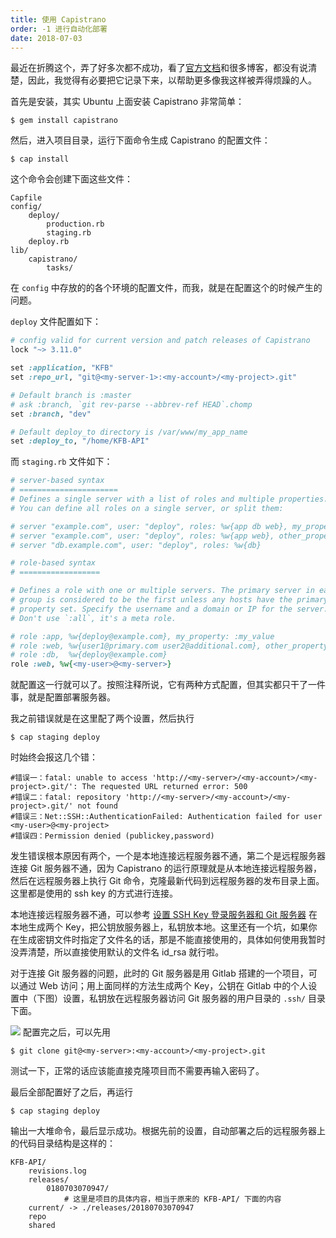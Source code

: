 ```yaml
---
title: 使用 Capistrano
order: -1 进行自动化部署
date: 2018-07-03
---
```


最近在折腾这个，弄了好多次都不成功，看了[官方文档](https://capistranorb.com/)和很多博客，都没有说清楚，因此，我觉得有必要把它记录下来，以帮助更多像我这样被弄得烦躁的人。

首先是安装，其实 Ubuntu 上面安装 Capistrano 非常简单：
``` shell
$ gem install capistrano
```

然后，进入项目目录，运行下面命令生成 Capistrano 的配置文件：
``` shell
$ cap install
```
这个命令会创建下面这些文件：
``` shell
Capfile
config/
    deploy/
        production.rb
        staging.rb
    deploy.rb
lib/
    capistrano/
        tasks/
```
在 `config` 中存放的的各个环境的配置文件，而我，就是在配置这个的时候产生的问题。

`deploy` 文件配置如下：
``` ruby
# config valid for current version and patch releases of Capistrano
lock "~> 3.11.0"

set :application, "KFB"
set :repo_url, "git@<my-server-1>:<my-account>/<my-project>.git"

# Default branch is :master
# ask :branch, `git rev-parse --abbrev-ref HEAD`.chomp
set :branch, "dev"

# Default deploy_to directory is /var/www/my_app_name
set :deploy_to, "/home/KFB-API"
```
而 `staging.rb` 文件如下：
``` ruby
# server-based syntax
# ======================
# Defines a single server with a list of roles and multiple properties.
# You can define all roles on a single server, or split them:

# server "example.com", user: "deploy", roles: %w{app db web}, my_property: :my_value
# server "example.com", user: "deploy", roles: %w{app web}, other_property: :other_value
# server "db.example.com", user: "deploy", roles: %w{db}

# role-based syntax
# ==================

# Defines a role with one or multiple servers. The primary server in each
# group is considered to be the first unless any hosts have the primary
# property set. Specify the username and a domain or IP for the server.
# Don't use `:all`, it's a meta role.

# role :app, %w{deploy@example.com}, my_property: :my_value
# role :web, %w{user1@primary.com user2@additional.com}, other_property: :other_value
# role :db,  %w{deploy@example.com}
role :web, %w{<my-user>@<my-server>}
```
就配置这一行就可以了。按照注释所说，它有两种方式配置，但其实都只干了一件事，就是配置部署服务器。

我之前错误就是在这里配了两个设置，然后执行
``` shell
$ cap staging deploy
```
时始终会报这几个错：

``` shell
#错误一：fatal: unable to access 'http://<my-server>/<my-account>/<my-project>.git/': The requested URL returned error: 500
#错误二：fatal: repository 'http://<my-server>/<my-account>/<my-project>.git/' not found
#错误三：Net::SSH::AuthenticationFailed: Authentication failed for user <my-user>@<my-project>
#错误四：Permission denied (publickey,password)
```

发生错误根本原因有两个，一个是本地连接远程服务器不通，第二个是远程服务器连接 Git 服务器不通，因为 Capistrano 的运行原理就是从本地连接远程服务器，然后在远程服务器上执行 Git 命令，克隆最新代码到远程服务器的发布目录上面。这里都是使用的 ssh key 的方式进行连接。

本地连接远程服务器不通，可以参考 [设置 SSH Key 登录服务器和 Git 服务器](http://feiffy.cc/ssh-key-login-server-and-git) 在本地生成两个 Key，把公钥放服务器上，私钥放本地。这里还有一个坑，如果你在生成密钥文件时指定了文件名的话，那是不能直接使用的，具体如何使用我暂时没弄清楚，所以直接使用默认的文件名 id_rsa 就行啦。

对于连接 Git 服务器的问题，此时的 Git 服务器是用 Gitlab 搭建的一个项目，可以通过 Web 访问；用上面同样的方法生成两个 Key，公钥在 Gitlab 中的个人设置中（下图）设置，私钥放在远程服务器访问 Git 服务器的用户目录的 `.ssh/` 目录下面。

![](8d0de9fe3ea38da0c0bc069bf015ab96.png)
配置完之后，可以先用

``` shell
$ git clone git@<my-server>:<my-account>/<my-project>.git 
```

测试一下，正常的话应该能直接克隆项目而不需要再输入密码了。

最后全部配置好了之后，再运行

``` shell
$ cap staging deploy
```

输出一大堆命令，最后显示成功。根据先前的设置，自动部署之后的远程服务器上的代码目录结构是这样的：

``` shell
KFB-API/
    revisions.log
    releases/
        0180703070947/
            # 这里是项目的具体内容，相当于原来的 KFB-API/ 下面的内容
    current/ -> ./releases/20180703070947
    repo
    shared
```